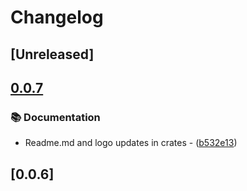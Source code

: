 # Changelog

## [Unreleased]

## [0.0.7](https://github.com/takula-tech/nita-obel/compare/obel_statechart-v0.0.6...obel_statechart-v0.0.7)

### 📚 Documentation

- Readme.md and logo updates in crates - ([b532e13](https://github.com/takula-tech/nita-obel/commit/b532e13ceface01aa7d69ce563ccce7893b815b6))

## [0.0.6]

